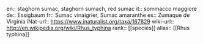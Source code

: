 

en:: staghorn sumac, staghorn sumach, red sumac
it:: sommacco maggiore
de:: Essigbaum
fr:: Sumac vinaigrier, Sumac amaranthe
es:: Zumaque de Virginia
iNat-url:: https://www.inaturalist.org/taxa/167829
wiki-url:: http://en.wikipedia.org/wiki/Rhus_typhina
rank:: [[species]]
alias:: [[Rhus typhina]]